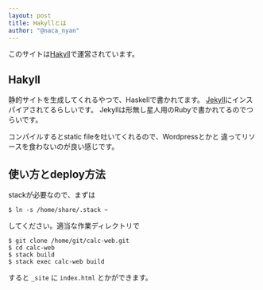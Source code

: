 ```yaml
---
layout: post
title: Hakyllとは
author: "@naca_nyan"
---
```


このサイトは[Hakyll](http://jaspervdj.be/hakyll/)で運営されています。

## Hakyll
静的サイトを生成してくれるやつで、Haskellで書かれてます。
[Jekyll](http://jekyllrb.com/)にインスパイアされてるらしいです。
Jekyllは形無し星人用のRubyで書かれてるのでつらいです。

コンパイルするとstatic fileを吐いてくれるので、Wordpressとかと
違ってリソースを食わないのが良い感じです。

## 使い方とdeploy方法
stackが必要なので、まずは

```shell
$ ln -s /home/share/.stack ~
```

してください。適当な作業ディレクトリで

```shell
$ git clone /home/git/calc-web.git 
$ cd calc-web
$ stack build
$ stack exec calc-web build
```

すると `_site` に `index.html` とかができます。
